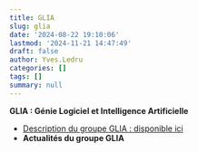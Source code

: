 ```yaml
---
title: GLIA
slug: glia
date: '2024-08-22 19:10:06'
lastmod: '2024-11-21 14:47:49'
draft: false
author: Yves.Ledru
categories: []
tags: []
summary: null
---
```


**GLIA : Génie Logiciel et Intelligence Artificielle**

  * [Description du groupe GLIA : disponible ici](https://gdr-gpl.cnrs.fr/?page_id=177)
  * **Actualités du groupe GLIA**


